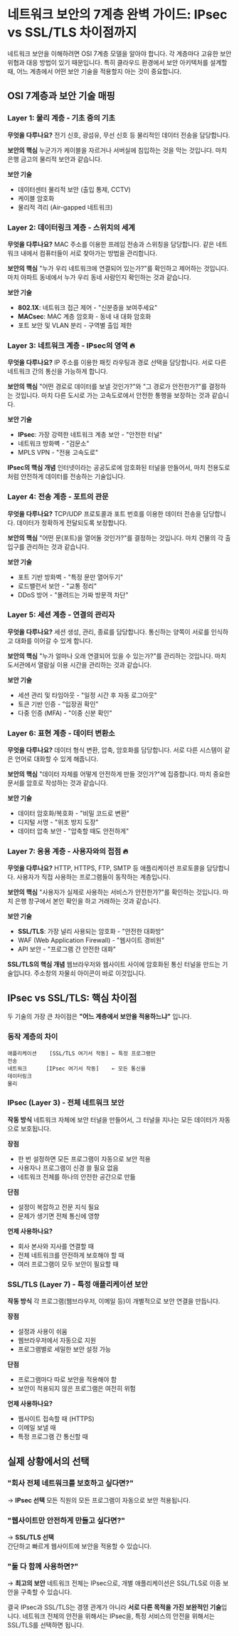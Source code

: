 # 네트워크 보안의 7계층 완벽 가이드: IPsec vs SSL/TLS 차이점까지

네트워크 보안을 이해하려면 OSI 7계층 모델을 알아야 합니다. 각 계층마다 고유한 보안 위협과 대응 방법이 있기 때문입니다. 특히 클라우드 환경에서 보안 아키텍처를 설계할 때, 어느 계층에서 어떤 보안 기술을 적용할지 아는 것이 중요합니다.

## OSI 7계층과 보안 기술 매핑

### Layer 1: 물리 계층 - 기초 중의 기초
**무엇을 다루나요?**
전기 신호, 광섬유, 무선 신호 등 물리적인 데이터 전송을 담당합니다.

**보안의 핵심**
누군가가 케이블을 자르거나 서버실에 침입하는 것을 막는 것입니다. 마치 은행 금고의 물리적 보안과 같습니다.

**보안 기술**
- 데이터센터 물리적 보안 (출입 통제, CCTV)
- 케이블 암호화
- 물리적 격리 (Air-gapped 네트워크)

### Layer 2: 데이터링크 계층 - 스위치의 세계
**무엇을 다루나요?**
MAC 주소를 이용한 프레임 전송과 스위칭을 담당합니다. 같은 네트워크 내에서 컴퓨터들이 서로 찾아가는 방법을 관리합니다.

**보안의 핵심**
"누가 우리 네트워크에 연결되어 있는가?"를 확인하고 제어하는 것입니다. 마치 아파트 동네에서 누가 우리 동네 사람인지 확인하는 것과 같습니다.

**보안 기술**
- **802.1X**: 네트워크 접근 제어 - "신분증을 보여주세요"
- **MACsec**: MAC 계층 암호화 - 동네 내 대화 암호화
- 포트 보안 및 VLAN 분리 - 구역별 출입 제한

### Layer 3: 네트워크 계층 - IPsec의 영역 🔥
**무엇을 다루나요?**
IP 주소를 이용한 패킷 라우팅과 경로 선택을 담당합니다. 서로 다른 네트워크 간의 통신을 가능하게 합니다.

**보안의 핵심**
"어떤 경로로 데이터를 보낼 것인가?"와 "그 경로가 안전한가?"를 결정하는 것입니다. 마치 다른 도시로 가는 고속도로에서 안전한 통행을 보장하는 것과 같습니다.

**보안 기술**
- **IPsec**: 가장 강력한 네트워크 계층 보안 - "안전한 터널"
- 네트워크 방화벽 - "검문소"
- MPLS VPN - "전용 고속도로"

**IPsec의 핵심 개념**
인터넷이라는 공공도로에 암호화된 터널을 만들어서, 마치 전용도로처럼 안전하게 데이터를 전송하는 기술입니다.

### Layer 4: 전송 계층 - 포트의 관문
**무엇을 다루나요?**
TCP/UDP 프로토콜과 포트 번호를 이용한 데이터 전송을 담당합니다. 데이터가 정확하게 전달되도록 보장합니다.

**보안의 핵심**
"어떤 문(포트)을 열어둘 것인가?"를 결정하는 것입니다. 마치 건물의 각 출입구를 관리하는 것과 같습니다.

**보안 기술**
- 포트 기반 방화벽 - "특정 문만 열어두기"
- 로드밸런서 보안 - "교통 정리"
- DDoS 방어 - "몰려드는 가짜 방문객 차단"

### Layer 5: 세션 계층 - 연결의 관리자
**무엇을 다루나요?**
세션 생성, 관리, 종료를 담당합니다. 통신하는 양쪽이 서로를 인식하고 대화를 이어갈 수 있게 합니다.

**보안의 핵심**
"누가 얼마나 오래 연결되어 있을 수 있는가?"를 관리하는 것입니다. 마치 도서관에서 열람실 이용 시간을 관리하는 것과 같습니다.

**보안 기술**
- 세션 관리 및 타임아웃 - "일정 시간 후 자동 로그아웃"
- 토큰 기반 인증 - "입장권 확인"
- 다중 인증 (MFA) - "이중 신분 확인"

### Layer 6: 표현 계층 - 데이터 변환소
**무엇을 다루나요?**
데이터 형식 변환, 압축, 암호화를 담당합니다. 서로 다른 시스템이 같은 언어로 대화할 수 있게 해줍니다.

**보안의 핵심**
"데이터 자체를 어떻게 안전하게 만들 것인가?"에 집중합니다. 마치 중요한 문서를 암호로 작성하는 것과 같습니다.

**보안 기술**
- 데이터 암호화/복호화 - "비밀 코드로 변환"
- 디지털 서명 - "위조 방지 도장"
- 데이터 압축 보안 - "압축할 때도 안전하게"

### Layer 7: 응용 계층 - 사용자와의 접점 🔥
**무엇을 다루나요?**
HTTP, HTTPS, FTP, SMTP 등 애플리케이션 프로토콜을 담당합니다. 사용자가 직접 사용하는 프로그램들이 동작하는 계층입니다.

**보안의 핵심**
"사용자가 실제로 사용하는 서비스가 안전한가?"를 확인하는 것입니다. 마치 은행 창구에서 본인 확인을 하고 거래하는 것과 같습니다.

**보안 기술**
- **SSL/TLS**: 가장 널리 사용되는 암호화 - "안전한 대화방"
- WAF (Web Application Firewall) - "웹사이트 경비원"
- API 보안 - "프로그램 간 안전한 대화"

**SSL/TLS의 핵심 개념**
웹브라우저와 웹사이트 사이에 암호화된 통신 터널을 만드는 기술입니다. 주소창의 자물쇠 아이콘이 바로 이것입니다.

## IPsec vs SSL/TLS: 핵심 차이점

두 기술의 가장 큰 차이점은 **"어느 계층에서 보안을 적용하느냐"** 입니다.

### 동작 계층의 차이
```
애플리케이션    [SSL/TLS 여기서 작동] ← 특정 프로그램만
전송
네트워크      [IPsec 여기서 작동]    ← 모든 통신을
데이터링크
물리
```

### IPsec (Layer 3) - 전체 네트워크 보안
**작동 방식**
네트워크 자체에 보안 터널을 만들어서, 그 터널을 지나는 모든 데이터가 자동으로 보호됩니다.

**장점**
- 한 번 설정하면 모든 프로그램이 자동으로 보안 적용
- 사용자나 프로그램이 신경 쓸 필요 없음
- 네트워크 전체를 하나의 안전한 공간으로 만듦

**단점**
- 설정이 복잡하고 전문 지식 필요
- 문제가 생기면 전체 통신에 영향

**언제 사용하나요?**
- 회사 본사와 지사를 연결할 때
- 전체 네트워크를 안전하게 보호해야 할 때
- 여러 프로그램이 모두 보안이 필요할 때

### SSL/TLS (Layer 7) - 특정 애플리케이션 보안
**작동 방식**
각 프로그램(웹브라우저, 이메일 등)이 개별적으로 보안 연결을 만듭니다.

**장점**
- 설정과 사용이 쉬움
- 웹브라우저에서 자동으로 지원
- 프로그램별로 세밀한 보안 설정 가능

**단점**
- 프로그램마다 따로 보안을 적용해야 함
- 보안이 적용되지 않은 프로그램은 여전히 위험

**언제 사용하나요?**
- 웹사이트 접속할 때 (HTTPS)
- 이메일 보낼 때
- 특정 프로그램 간 통신할 때

## 실제 상황에서의 선택

### "회사 전체 네트워크를 보호하고 싶다면?"
→ **IPsec 선택**
모든 직원의 모든 프로그램이 자동으로 보안 적용됩니다.

### "웹사이트만 안전하게 만들고 싶다면?"
→ **SSL/TLS 선택**  
간단하고 빠르게 웹사이트에 보안을 적용할 수 있습니다.

### "둘 다 함께 사용하면?"
→ **최고의 보안**
네트워크 전체는 IPsec으로, 개별 애플리케이션은 SSL/TLS로 이중 보안을 구축할 수 있습니다.

결국 IPsec과 SSL/TLS는 경쟁 관계가 아니라 **서로 다른 목적을 가진 보완적인 기술**입니다. 네트워크 전체의 안전을 위해서는 IPsec을, 특정 서비스의 안전을 위해서는 SSL/TLS를 선택하면 됩니다.